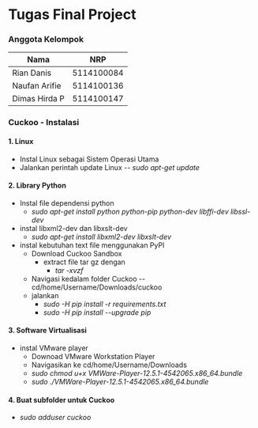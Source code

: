 # Tugas Final Project

### Anggota Kelompok

|Nama      |NRP    |
|---|---|
Rian Danis  | 5114100084
Naufan Arifie | 5114100136
Dimas Hirda P | 5114100147


### Cuckoo - Instalasi

#### 1. Linux
 - Instal Linux sebagai Sistem Operasi Utama
 - Jalankan perintah update Linux 
   -- <i> sudo apt-get update</i>
#### 2. Library Python
- Instal file dependensi python 
    - <i>sudo apt-get install python python-pip python-dev libffi-dev libssl-dev</i>
- instal libxml2-dev dan libxslt-dev 
    - <i> sudo apt-get install libxml2-dev libxslt-dev</i>
- instal kebutuhan text file menggunakan PyPl
    - Download Cuckoo Sandbox
         - extract file tar gz dengan 
              - <i> tar -xvzf</i>
    - Navigasi kedalam folder Cuckoo -- cd/home/Username/Downloads/cuckoo
    - jalankan
         - <i>sudo -H pip install -r requirements.txt</i>
         - <i>sudo -H pip install --upgrade pip</i>
#### 3. Software Virtualisasi
- instal VMware player
     - Downoad VMware Workstation Player
     - Navigasikan ke cd/home/Username/Downloads
     - <i> sudo chmod u+x VMWare-Player-12.5.1-4542065.x86_64.bundle</i>
     - <i> sudo ./VMWare-Player-12.5.1-4542065.x86_64.bundle</i>
#### 4. Buat subfolder untuk Cuckoo
- <i> sudo adduser cuckoo</i>

